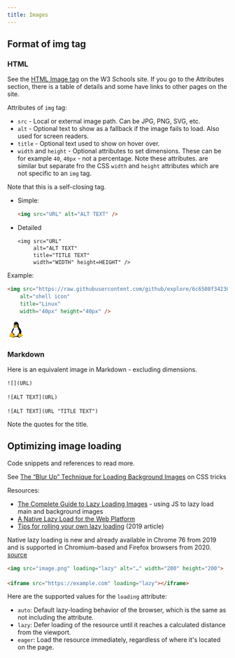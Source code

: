 ```yaml
---
title: Images
---
```


## Format of img tag

### HTML

See the [HTML Image tag](https://www.w3schools.com/tags/tag_img.asp) on the W3 Schools site. If you go to the Attributes section, there is a table of details and some have links to other pages on the site.

Attributes of `img` tag:

- `src` - Local or external image path. Can be JPG, PNG, SVG, etc.
- `alt` - Optional text to show as a fallback if the image fails to load. Also used for screen readers.
- `title` - Optional text used to show on hover over.
- `width` and `height` - Optional attributes to set dimensions. These can be for example `40`, `40px` - not a percentage. Note these attributes. are similar but separate fro the CSS `width` and `height` attributes which are not specific to an `img` tag.

Note that this is a self-closing tag.

- Simple:
    ```html
    <img src="URL" alt="ALT TEXT" />
    ```
- Detailed
    ```
    <img src="URL"
         alt="ALT TEXT"
         title="TITLE TEXT"
         width="WIDTH" height=HEIGHT" />
    ```

Example:

```html
<img src="https://raw.githubusercontent.com/github/explore/6c6508f34230f0ac0d49e847a326429eefbfc030/topics/linux/linux.png"
    alt="shell icon"
    title="Linux"
    width="40px" height="40px" />
```

<img src="https://raw.githubusercontent.com/github/explore/6c6508f34230f0ac0d49e847a326429eefbfc030/topics/linux/linux.png"
     alt="shell icon"
     title="Linux"
     width="40px" height="40px" />
    
    
### Markdown

Here is an equivalent image in Markdown - excluding dimensions.

```
![](URL)

![ALT TEXT](URL)

![ALT TEXT](URL "TITLE TEXT")
```

Note the quotes for the title.


## Optimizing image loading

Code snippets and references to read more.

See [The “Blur Up” Technique for Loading Background Images](https://css-tricks.com/the-blur-up-technique-for-loading-background-images/) on CSS tricks

Resources:

- [The Complete Guide to Lazy Loading Images](https://css-tricks.com/the-complete-guide-to-lazy-loading-images/) - using JS to lazy load main and background images
- [A Native Lazy Load for the Web Platform](https://css-tricks.com/a-native-lazy-load-for-the-web-platform/)
- [Tips for rolling your own lazy loading](https://css-tricks.com/tips-for-rolling-your-own-lazy-loading/) (2019 article)

Native lazy loading is new and already available in Chrome 76 from 2019 and is supported in Chromium-based and Firefox browsers from 2020. [source](https://web.dev/native-lazy-loading/)

```html
<img src="image.png" loading="lazy" alt="…" width="200" height="200">

<iframe src="https://example.com" loading="lazy"></iframe>
```

Here are the supported values for the `loading` attribute:

- `auto`: Default lazy-loading behavior of the browser, which is the same as not including the attribute.
- `lazy`: Defer loading of the resource until it reaches a calculated distance from the viewport.
- `eager`: Load the resource immediately, regardless of where it's located on the page.
